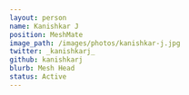```yaml
---
layout: person
name: Kanishkar J
position: MeshMate
image_path: /images/photos/kanishkar-j.jpg
twitter: _kanishkarj_
github: kanishkarj
blurb: Mesh Head
status: Active
---
```

